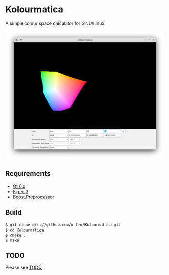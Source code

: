 Kolourmatica
============


A simple colour space calculator for GNU/Linux.

![screenshot](./Screenshot_20240616_124305.png)

Requirements
------------

* [Qt 6.x](https://doc.qt.io/)
* [Eigen 3](http://eigen.tuxfamily.org/index.php?title=Main_Page)
* [Boost.Preprocessor](https://www.boost.org/doc/libs/1_85_0/libs/preprocessor/doc/index.html)

Build
-------

    $ git clone git://github.com/Arlen/Kolourmatica.git
    $ cd Kolourmatica
    $ cmake .
    $ make


TODO
----
Please see [TODO][todo]

[todo]: https://github.com/Arlen/Kolourmatica/blob/master/TODO

